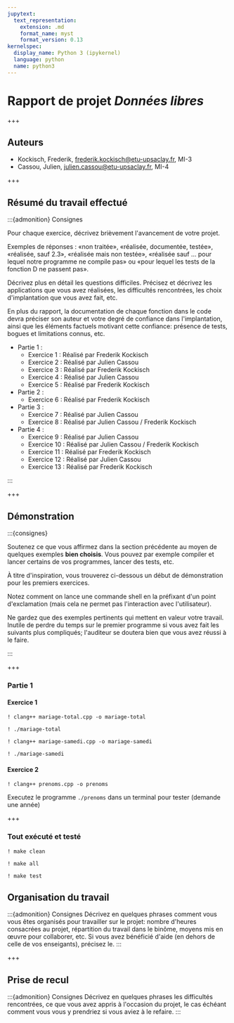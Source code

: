 ```yaml
---
jupytext:
  text_representation:
    extension: .md
    format_name: myst
    format_version: 0.13
kernelspec:
  display_name: Python 3 (ipykernel)
  language: python
  name: python3
---
```


# Rapport de projet *Données libres*
+++

## Auteurs

- Kockisch, Frederik, frederik.kockisch@etu-upsaclay.fr, MI-3
- Cassou, Julien, julien.cassou@etu-upsaclay.fr, MI-4

+++

## Résumé du travail effectué

:::{admonition} Consignes

Pour chaque exercice, décrivez brièvement l'avancement de votre projet.

Exemples de réponses : «non traitée», «réalisée, documentée, testée»,
«réalisée, sauf 2.3», «réalisée mais non testée», «réalisée sauf ...
pour lequel notre programme ne compile pas» ou «pour lequel les tests
de la fonction D ne passent pas».

Décrivez plus en détail les questions difficiles. Précisez et décrivez
les applications que vous avez réalisées, les difficultés rencontrées,
les choix d'implantation que vous avez fait, etc.

En plus du rapport, la documentation de chaque fonction dans le code
devra préciser son auteur et votre degré de confiance dans
l'implantation, ainsi que les éléments factuels motivant cette
confiance: présence de tests, bogues et limitations connus, etc.

- Partie 1 :
  - Exercice 1 : Réalisé par Frederik Kockisch
  - Exercice 2 : Réalisé par Julien Cassou
  - Exercice 3 : Réalisé par Frederik Kockisch
  - Exercice 4 : Réalisé par Julien Cassou
  - Exercice 5 : Réalisé par Frederik Kockisch
- Partie 2 : 
  - Exercice 6 : Réalisé par Frederik Kockisch
- Partie 3 :
  - Exercice 7 : Réalisé par Julien Cassou
  - Exercice 8 : Réalisé par Julien Cassou / Frederik Kockisch
- Partie 4 :
  - Exercice 9 : Réalisé par Julien Cassou
  - Exercice 10 : Réalisé par Julien Cassou / Frederik Kockisch
  - Exercice 11 : Réalisé par Frederik Kockisch
  - Exercice 12 : Réalisé par Julien Cassou
  - Exercice 13 : Réalisé par Frederik Kockisch
    
:::

+++

## Démonstration

:::{consignes}

Soutenez ce que vous affirmez dans la section précédente au moyen de
quelques exemples **bien choisis**. Vous pouvez par exemple compiler
et lancer certains de vos programmes, lancer des tests, etc.

À titre d'inspiration, vous trouverez ci-dessous un début de
démonstration pour les premiers exercices.

Notez comment on lance une commande shell en la préfixant d'un point
d'exclamation (mais cela ne permet pas l'interaction avec
l'utilisateur).

Ne gardez que des exemples pertinents qui mettent en valeur votre
travail. Inutile de perdre du temps sur le premier programme si vous
avez fait les suivants plus compliqués; l'auditeur se doutera bien que
vous avez réussi à le faire.

:::

+++

### Partie 1

#### Exercice 1

```{code-cell}
! clang++ mariage-total.cpp -o mariage-total
```

```{code-cell}
! ./mariage-total
```

```{code-cell}
! clang++ mariage-samedi.cpp -o mariage-samedi
```

```{code-cell}
! ./mariage-samedi
```

#### Exercice 2

```{code-cell}
! clang++ prenoms.cpp -o prenoms
```

Executez le programme `./prenoms` dans un terminal pour tester (demande une année)

+++

### Tout exécuté et testé

```{code-cell}
! make clean
```

```{code-cell}
! make all
```

```{code-cell}
! make test
```

## Organisation du travail

:::{admonition} Consignes
Décrivez en quelques phrases comment vous vous êtes organisés pour
travailler sur le projet: nombre d'heures consacrées au projet,
répartition du travail dans le binôme, moyens mis en œuvre pour
collaborer, etc. Si vous avez bénéficié d'aide (en dehors de celle de
vos enseigants), précisez le.
:::

+++

## Prise de recul

:::{admonition} Consignes
Décrivez en quelques phrases les difficultés rencontrées, ce que vous
avez appris à l'occasion du projet, le cas échéant comment vous vous y
prendriez si vous aviez à le refaire.
:::

